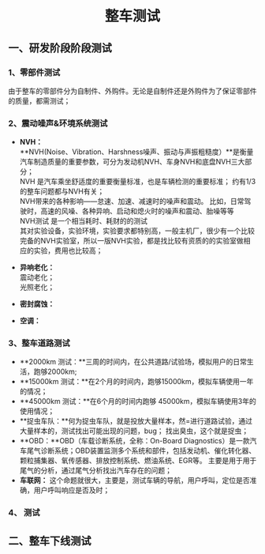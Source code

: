 # <center>整车测试</center> #
## 一、研发阶段阶段测试 ##
### 1、零部件测试 ###
由于整车的零部件分为自制件、外购件。无论是自制件还是外购件为了保证零部件的质量，都需测试；<br>


### 2、震动噪声&环境系统测试 ###
- **NVH：**<br>
**NVH(Noise、Vibration、Harshness噪声、振动与声振粗糙度）**是衡量汽车制造质量的重要参数，可分为发动机NVH、车身NVH和底盘NVH三大部分；<br>
NVH 是汽车乘坐舒适度的重要衡量标准，也是车辆检测的重要标准； 约有1/3的整车问题都与NVH有关；<br>
NVH带来的各种影响——怠速、加速、减速时的噪声和震动。
比如，日常驾驶时，高速的风噪、各种异响、启动和熄火时的噪声和震动、胎噪等等<br>
NVH测试 是一个相当耗时、耗财的的测试<br>
其对实验设备，实验环境，实验要求都特别高，一般主机厂，很少有一个比较完备的NVH实验室，所以一版NVH实验，都是找比较有资质的的实验室做相应的实验，费用也比较高；

- **异响老化：**<br>
震动老化；<br>
光照老化；<br>


- **密封腐蚀：**


- **空调：**


### 3、整车道路测试 ###
- **2000km 测试：**三周的时间内，在公共道路/试验场，模拟用户的日常生活，跑够2000km;
- **15000km 测试：**在2个月的时间内，跑够15000km，模拟车辆使用一年的情况；
- **45000km 测试：**在6个月的时间内跑够 45000km，模拟车辆使用3年的使用情况；
- **捉虫车队：**何为捉虫车队，就是投放大量样本，然=进行道路试验，通过大量样本的，测试找出可能出现的问题，bug； 找出臭虫，这个就是捉虫；
- **OBD：**OBD（车载诊断系统，全称：On-Board Diagnostics）是一款汽车尾气诊断系统；OBD装置监测多个系统和部件，包括发动机、催化转化器、颗粒捕集器、氧传感器、排放控制系统、燃油系统、EGR等。 主要是用于用于尾气的分析，通过尾气分析找出汽车存在的问题；
- **车联网：** 这个命题就很大，主要是，测试车辆的导航，用户呼叫，定位是否准确，用户呼叫响应是否及时； 

### 4、 测试 ###

## 二、整车下线测试 ##
